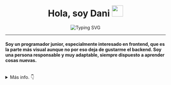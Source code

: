 <h1 align="center">Hola, soy Dani <img src="https://media.giphy.com/media/hvRJCLFzcasrR4ia7z/giphy.gif" width="35"></h1>
<p align="center">
<img src="https://readme-typing-svg.demolab.com?font=Fira+Code&pause=1000&color=F7AE42&center=true&width=550&lines=Desarrollador+de+Aplicaciones+Multiplataforma;Programador+junior;Siempre+aprendiendo" alt="Typing SVG" />
</p>
<hr/>
<h4 align="start">Soy un programador junior, especialmente interesado en frontend, que es la parte más visual aunque no por eso deja de gustarme el backend. Soy una persona responsable y muy adaptable, siempre dispuesto a aprender cosas nuevas.</h4>
<br>

<details>
<summary> Más info. 👇</summary>
	
## 🛠️ Habilidades

### 👉 Lenguajes de Programación

<p align="left"> 
  &emsp;
<a href="#" target="_blank">
    <img alt="Java" src="https://img.shields.io/badge/-Java-9F1D20?logo=openjdk&logoColor=FFFFFF">
</a>
	  &emsp;
<a href="#" target="_blank">
    <img alt="Dart" src="https://img.shields.io/badge/-Dart-0175C2?logo=dart&logoColor=FFFFFF">
</a>
	  &emsp;
<a href="#" target="_blank">
    <img alt="Python" src="https://img.shields.io/badge/-Python-3776AB?logo=python&logoColor=FFFFFF">
</a>
	  &emsp;
<a href="#" target="_blank"> 
    <img alt="PHP" src="https://img.shields.io/badge/-PHP-777BB4?logo=php&logoColor=FFFFFF">
</a>
	  &emsp;
<a href="#" target="_blank"> 
    <img alt="JavaScript" src="https://img.shields.io/badge/-JavaScript-F7DF1E?logo=javascript&logoColor=000000">
</a>
	  &emsp;
<a href="#" target="_blank"> 
    <img alt="TypeScript" src="https://img.shields.io/badge/-Typescript-3178C6?logo=typescript&logoColor=FFFFFF">
</a>
</p>

### 👉 Frontend
<p align="left"> 
	  &emsp;
<a href="#" target="_blank"> 
    <img alt="Vuejs" src="https://img.shields.io/badge/-Vuejs-4FC08D?logo=vuedotjs&logoColor=FFFFFF">
</a>
	  &emsp;
<a href="#" target="_blank"> 
    <img alt="Bootstrap" src="https://img.shields.io/badge/-Bootstrap-7952B3?logo=bootstrap&logoColor=FFFFFF">
</a>
	  &emsp;
<a href="#" target="_blank"> 
    <img alt="HTML" src="https://img.shields.io/badge/-HTML-E34F26?logo=html5&logoColor=FFFFFF">
</a>
	  &emsp;
<a href="#" target="_blank"> 
    <img alt="CSS" src="https://img.shields.io/badge/-CSS-1572B6?logo=css3&logoColor=FFFFFF">
</a>
</p>

### 👉 Backend
<p align="left"> 
	  &emsp;
<a href="#" target="_blank"> 
    <img alt="Nodejs" src="https://img.shields.io/badge/-Nodejs-339933?logo=nodejs&logoColor=FFFFFF">
</a>
	  &emsp;
<a href="#" target="_blank"> 
    <img alt="Spring" src="https://img.shields.io/badge/-Spring-6DB33F?logo=spring&logoColor=FFFFFF">
</a>
	  &emsp;
<a href="#" target="_blank"> 
    <img alt="Express" src="https://img.shields.io/badge/-Express-000000?logo=express&logoColor=FFFFFF">
</a>
	  &emsp;
<a href="#" target="_blank"> 
    <img alt="Firebase" src="https://img.shields.io/badge/-Firebase-FFCA28?logo=firebase&logoColor=000000">
</a>
</p>

### 👉 Aplicaciones Móviles

<p align="left"> 
	  &emsp;
<a href="#" target="_blank"> 
    <img alt="Android" src="https://img.shields.io/badge/-Android-3DDC84?logo=android&logoColor=FFFFFF">
</a>
	  &emsp;
<a href="#" target="_blank"> 
    <img alt="Flutter" src="https://img.shields.io/badge/-Flutter-02569B?logo=flutter&logoColor=FFFFFF">
</a>
</p>

### 👉 Bases de Datos
<p align="left">
  &emsp;
<a href="#" target="_blank"> 
    <img alt="MySQL" src="https://img.shields.io/badge/-MySQL-4479A1?logo=mysql&logoColor=FFFFFF">
</a>
	  &emsp;
<a href="#" target="_blank"> 
    <img alt="MongoDB" src="https://img.shields.io/badge/-MongoDB-47A248?logo=mongodb&logoColor=FFFFFF">
</a>
	  &emsp;
<a href="#" target="_blank"> 
    <img alt="PostgreSQL" src="https://img.shields.io/badge/-PostgreSQL-4169E1?logo=postgresql&logoColor=FFFFFF">
</a>
	  &emsp;
</p>
<br/>

## 📊 Extadísticas de GitHub

  <p align="center">
    <a href="https://github.com/anuraghazra/github-readme-stats"><img alt="Github Stats" src="https://github-readme-stats.vercel.app/api?username=D4nlglss&show_icons=true&count_private=true&theme=algolia" height="192px"/></a>
<br/>
  &nbsp;
	  <img src="https://github-readme-stats.vercel.app/api/top-langs?username=D4nlglss&show_icons=true&locale=en&layout=compact&theme=algolia" alt="candida18" height="192px"/>
  <br/>
  <b>Note:</b> El gráfico sólo informa de los lenguajes que componen los repositorios públicos y no condicionan ni experiencia ni habilidad.
  </p>

<br/>

## 🙋‍♀️ Contáctame
<p>
	<a href="mailto:d4nlglss@gmail.com"><img src="https://img.icons8.com/bubbles/50/000000/gmail.png" alt="Gmail"/></a>
	<a href="https://github.com/D4nlglss"><img src="https://img.icons8.com/bubbles/50/000000/github.png" alt="GitHub"/></a>
	<a href="https://www.linkedin.com/public-profile/settings?lipi=urn%3Ali%3Apage%3Ad_flagship3_profile_self_edit_contact-info%3BLxu%2FYsO9R16IlSiFCQkRBQ%3D%3D"><img src="https://img.icons8.com/bubbles/50/000000/linkedin.png" alt="LinkedIn"/></a>
</p>
</details>
